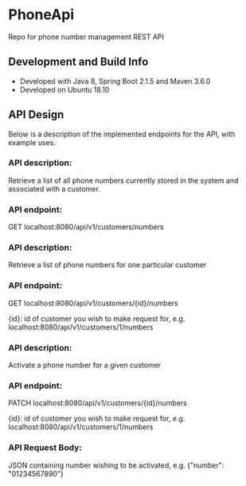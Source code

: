 # PhoneApi
Repo for phone number management REST API

## Development and Build Info
 - Developed with Java 8, Spring Boot 2.1.5 and Maven 3.6.0
 - Developed on Ubuntu 18.10

## API Design
Below is a description of the implemented endpoints for the API, with example uses.

### API description:
Retrieve a list of all phone numbers currently stored in the system and associated with a customer.

### API endpoint:
GET localhost:8080/api/v1/customers/numbers

### API description:
Retrieve a list of phone numbers for one particular customer

###  API endpoint:
GET localhost:8080/api/v1/customers/{id}/numbers

{id}: id of customer you wish to make request for, e.g. localhost:8080/api/v1/customers/1/numbers

### API description:
Activate a phone number for a given customer

### API endpoint:
PATCH localhost:8080/api/v1/customers/{id}/numbers

{id}: id of customer you wish to make request for, e.g. localhost:8080/api/v1/customers/1/numbers

### API Request Body:
JSON containing number wishing to be activated, e.g. {"number": "01234567890"}


